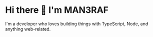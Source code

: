 # Hi there 👋 I'm MAN3RAF

I'm a developer who loves building things with TypeScript, Node, and anything web-related.
